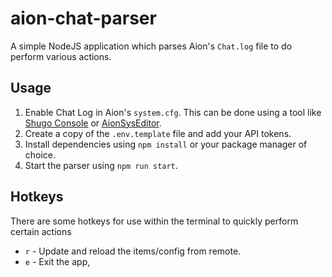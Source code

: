 # aion-chat-parser
A simple NodeJS application which parses Aion's `Chat.log` file to do perform various actions.

## Usage
1. Enable Chat Log in Aion's `system.cfg`. This can be done using a tool like [Shugo Console](https://www.aionclass.com/information/3337) or [AionSysEditor](https://rainy.ws/category/apps/sysconfigeditor/).
3. Create a copy of the `.env.template` file and add your API tokens.
4. Install dependencies using `npm install` or your package manager of choice.
5. Start the parser using `npm run start`.

## Hotkeys
There are some hotkeys for use within the terminal to quickly perform certain actions
- `r` - Update and reload the items/config from remote.
- `e` - Exit the app,

